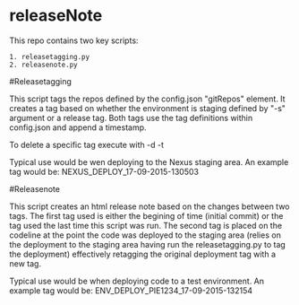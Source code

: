 # releaseNote

This repo contains two key scripts:

    1. releasetagging.py
    2. releasenote.py

#Releasetagging

This script tags the repos defined by the config.json "gitRepos" element. It creates a tag based on whether the environment is staging defined by "-s" argument or a release tag. Both tags use the tag definitions within config.json and append a timestamp.

To delete a specific tag execute with -d -t <tag definition>

Typical use would be wen deploying to the Nexus staging area. An example tag would be: NEXUS_DEPLOY_17-09-2015-130503

#Releasenote

This script creates an html release note based on the changes between two tags. The first tag used is either the begining of time (initial commit) or the tag used the last time this script was run. The second tag is placed on the codeline at the point the code was deployed to the staging area (relies on the deployment to the staging area having run the releasetagging.py to tag the deployment) effectively retagging the original deployment tag with a new tag.

Typical use would be when deploying code to a test environment. An example tag would be: ENV_DEPLOY_PIE1234_17-09-2015-132154

